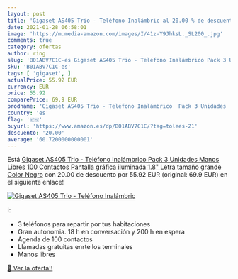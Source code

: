 ```yaml
---
layout: post
title: 'Gigaset AS405 Trio - Teléfono Inalámbric al 20.00 % de descuento'
date: 2021-01-28 06:58:01
image: 'https://m.media-amazon.com/images/I/41z-Y9JhksL._SL200_.jpg'
comments: true
category: ofertas
author: ring
slug: 'B01ABV7C1C-es Gigaset AS405 Trio - Teléfono Inalámbrico Pack 3 Unidades...'
sku: 'B01ABV7C1C-es'
tags: [ 'gigaset', ]
actualPrice: 55.92 EUR
currency: EUR
price: 55.92
comparePrice: 69.9 EUR
prodname: 'Gigaset AS405 Trio - Teléfono Inalámbrico  Pack 3 Unidades  Manos Libres  100 Contactos  Pantalla gráfica iluminada 1.8"  Letra tamaño grande  Color Negro'
country: 'es'
flag: '🇪🇸'
buyurl: 'https://www.amazon.es/dp/B01ABV7C1C/?tag=tolees-21'
descuento: '20.00'
average: '60.7200000000001'
---
```


Está [Gigaset AS405 Trio - Teléfono Inalámbrico  Pack 3 Unidades  Manos Libres  100 Contactos  Pantalla gráfica iluminada 1.8"  Letra tamaño grande  Color Negro](https://www.amazon.es/dp/B01ABV7C1C/?tag=tolees-21) con 20.00 de descuento por 55.92 EUR (original: 69.9 EUR) en el siguiente enlace!

[![Gigaset AS405 Trio - Teléfono Inalámbric](https://m.media-amazon.com/images/I/41z-Y9JhksL._SL200_.jpg)](https://www.amazon.es/dp/B01ABV7C1C/?tag=tolees-21)

ℹ️:

- 3 teléfonos para repartir por tus habitaciones
- Gran autonomia. 18 h en conversación y 200 h en espera
- Agenda de 100 contactos
- Llamadas gratuitas enrte los terminales
- Manos libres

[🛒 Ver la oferta!!](https://www.amazon.es/dp/B01ABV7C1C/?tag=tolees-21)
